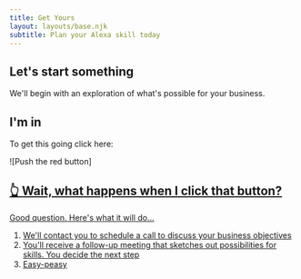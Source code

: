 ```yaml
---
title: Get Yours
layout: layouts/base.njk
subtitle: Plan your Alexa skill today
---
```


## Let's start something

We'll begin with an exploration of what's possible for your business.

## I'm in

To get this going click here: 

<div class="nakedLink">

![Push the red button]<a href="mailto:sherrie.g5@gmail.com" target="blank">

</div>

## 👆 Wait, what happens when I click that button?

Good question. Here's what it will do...

1. We'll contact you to schedule a call to discuss your business objectives
2. You'll receive a follow-up meeting that sketches out possibilities for skills. You decide the next step
3. Easy-peasy
